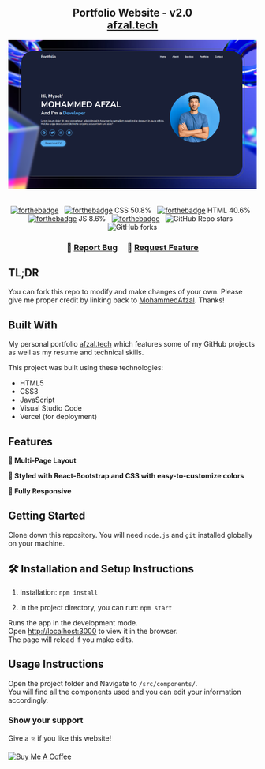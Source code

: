 <h2 align="center">
  Portfolio Website - v2.0<br/>
  <a href="https://afzalportfolio.vercel.app/" target="_blank">afzal.tech</a>
</h2>

<div align="center">
  <img alt="Demo" src="./img/screen.png" />
</div>

<br/>

<center>

[![forthebadge](https://forthebadge.com/images/badges/built-with-love.svg)](https://forthebadge.com) &nbsp;
[![forthebadge](https://forthebadge.com/images/badges/made-with-css.svg)](https://forthebadge.com) CSS 50.8% &nbsp;
[![forthebadge](https://forthebadge.com/images/badges/made-with-html.svg)](https://forthebadge.com) HTML 40.6% &nbsp;
[![forthebadge](https://forthebadge.com/images/badges/made-with-javascript.svg)](https://forthebadge.com) JS 8.6% &nbsp;
[![forthebadge](https://forthebadge.com/images/badges/open-source.svg)](https://forthebadge.com) &nbsp;
![GitHub Repo stars](https://img.shields.io/github/stars/beastdrgo/Portfolio?color=red&logo=github&style=for-the-badge) &nbsp;
![GitHub forks](https://img.shields.io/github/forks/beastdrgo/Portfolio?color=red&logo=github&style=for-the-badge)


</center>

<h3 align="center">
    🔹
    <a href="https://github.com/beastdrgo/Portfolio/issues">Report Bug</a> &nbsp; &nbsp;
    🔹
    <a href="https://github.com/beastdrgo/Portfolio/issues">Request Feature</a>
</h3>

## TL;DR

You can fork this repo to modify and make changes of your own. Please give me proper credit by linking back to [MohammedAfzal](https://github.com/beastdrgo/Portfolio). Thanks!

## Built With

My personal portfolio <a href="https://afzalportfolio.vercel.app/" target="_blank">afzal.tech</a> which features some of my GitHub projects as well as my resume and technical skills.<br/>

This project was built using these technologies:

- HTML5
- CSS3
- JavaScript
- Visual Studio Code
- Vercel (for deployment)

## Features

**📖 Multi-Page Layout**

**🎨 Styled with React-Bootstrap and CSS with easy-to-customize colors**

**📱 Fully Responsive**

## Getting Started

Clone down this repository. You will need `node.js` and `git` installed globally on your machine.

## 🛠 Installation and Setup Instructions

1. Installation: `npm install`

2. In the project directory, you can run: `npm start`

Runs the app in the development mode.\
Open [http://localhost:3000](http://localhost:3000) to view it in the browser.\
The page will reload if you make edits.

## Usage Instructions

Open the project folder and Navigate to `/src/components/`. <br/>
You will find all the components used and you can edit your information accordingly.

### Show your support

Give a ⭐ if you like this website!

<a href="https://www.buymeacoffee.com/mohammedafzal" target="_blank"><img src="https://cdn.buymeacoffee.com/buttons/v2/default-violet.png" alt="Buy Me A Coffee" height="60px" width="217px" ></a>
